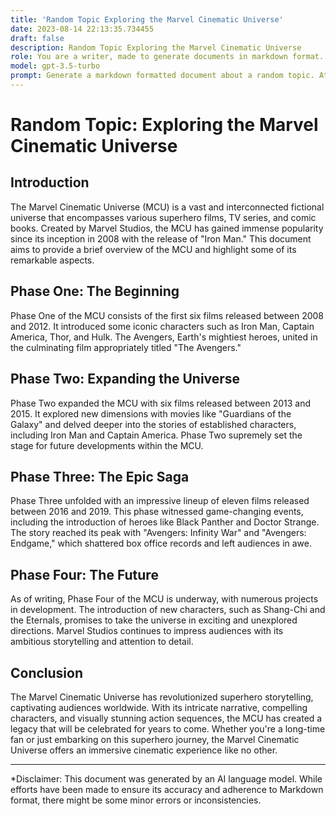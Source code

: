 ```yaml
---
title: 'Random Topic Exploring the Marvel Cinematic Universe'
date: 2023-08-14 22:13:35.734455
draft: false
description: Random Topic Exploring the Marvel Cinematic Universe
role: You are a writer, made to generate documents in markdown format. It is very important that all of the documents you generate are in valid markdown format.
model: gpt-3.5-turbo
prompt: Generate a markdown formatted document about a random topic. At the bottom, include a disclaimer explaining that the document was generated by you. The first line of the document should be the title. Make sure that the entire document is in proper markdown format, using a mix of various tags to make the document visually appealing.
---
```


# Random Topic: Exploring the Marvel Cinematic Universe

## Introduction

The Marvel Cinematic Universe (MCU) is a vast and interconnected fictional universe that encompasses various superhero films, TV series, and comic books. Created by Marvel Studios, the MCU has gained immense popularity since its inception in 2008 with the release of "Iron Man." This document aims to provide a brief overview of the MCU and highlight some of its remarkable aspects.

## Phase One: The Beginning

Phase One of the MCU consists of the first six films released between 2008 and 2012. It introduced some iconic characters such as Iron Man, Captain America, Thor, and Hulk. The Avengers, Earth's mightiest heroes, united in the culminating film appropriately titled "The Avengers."

## Phase Two: Expanding the Universe

Phase Two expanded the MCU with six films released between 2013 and 2015. It explored new dimensions with movies like "Guardians of the Galaxy" and delved deeper into the stories of established characters, including Iron Man and Captain America. Phase Two supremely set the stage for future developments within the MCU.

## Phase Three: The Epic Saga

Phase Three unfolded with an impressive lineup of eleven films released between 2016 and 2019. This phase witnessed game-changing events, including the introduction of heroes like Black Panther and Doctor Strange. The story reached its peak with "Avengers: Infinity War" and "Avengers: Endgame," which shattered box office records and left audiences in awe.

## Phase Four: The Future

As of writing, Phase Four of the MCU is underway, with numerous projects in development. The introduction of new characters, such as Shang-Chi and the Eternals, promises to take the universe in exciting and unexplored directions. Marvel Studios continues to impress audiences with its ambitious storytelling and attention to detail.

## Conclusion

The Marvel Cinematic Universe has revolutionized superhero storytelling, captivating audiences worldwide. With its intricate narrative, compelling characters, and visually stunning action sequences, the MCU has created a legacy that will be celebrated for years to come. Whether you're a long-time fan or just embarking on this superhero journey, the Marvel Cinematic Universe offers an immersive cinematic experience like no other.

***

*Disclaimer: This document was generated by an AI language model. While efforts have been made to ensure its accuracy and adherence to Markdown format, there might be some minor errors or inconsistencies.